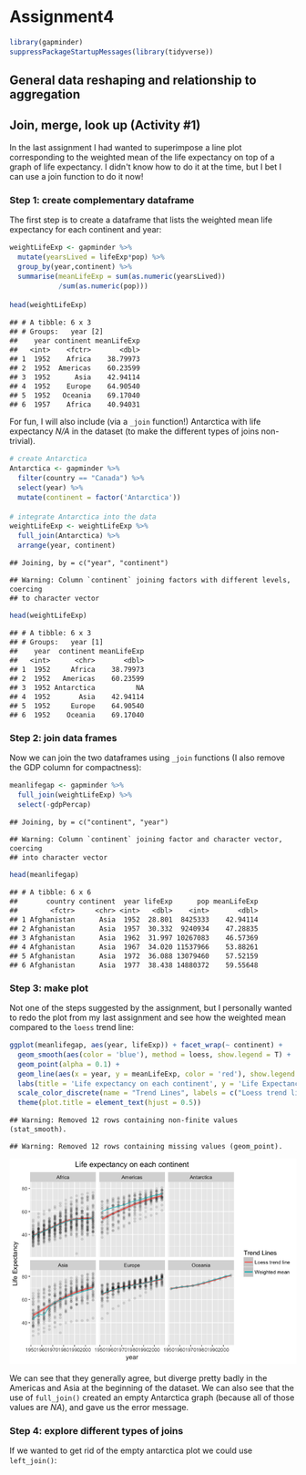 # Assignment4




```r
library(gapminder)
suppressPackageStartupMessages(library(tidyverse))
```


## General data reshaping and relationship to aggregation


## Join, merge, look up (Activity #1)

In the last assignment I had wanted to superimpose a line plot corresponding to the weighted mean of the life expectancy on top of a graph of life expectancy. I didn't know how to do it at the time, but I bet I can use a join function to do it now!

### Step 1: create complementary dataframe

The first step is to create a dataframe that lists the weighted mean life expectancy for each continent and year:


```r
weightLifeExp <- gapminder %>%
  mutate(yearsLived = lifeExp*pop) %>% 
  group_by(year,continent) %>% 
  summarise(meanLifeExp = sum(as.numeric(yearsLived))
            /sum(as.numeric(pop)))

head(weightLifeExp)
```

```
## # A tibble: 6 x 3
## # Groups:   year [2]
##    year continent meanLifeExp
##   <int>    <fctr>       <dbl>
## 1  1952    Africa    38.79973
## 2  1952  Americas    60.23599
## 3  1952      Asia    42.94114
## 4  1952    Europe    64.90540
## 5  1952   Oceania    69.17040
## 6  1957    Africa    40.94031
```

For fun, I will also include (via a `_join` function!) Antarctica with life expectancy *N/A* in the dataset (to make the different types of joins non-trivial).


```r
# create Antarctica
Antarctica <- gapminder %>% 
  filter(country == "Canada") %>% 
  select(year) %>% 
  mutate(continent = factor('Antarctica'))

# integrate Antarctica into the data
weightLifeExp <- weightLifeExp %>% 
  full_join(Antarctica) %>% 
  arrange(year, continent)
```

```
## Joining, by = c("year", "continent")
```

```
## Warning: Column `continent` joining factors with different levels, coercing
## to character vector
```

```r
head(weightLifeExp)
```

```
## # A tibble: 6 x 3
## # Groups:   year [1]
##    year  continent meanLifeExp
##   <int>      <chr>       <dbl>
## 1  1952     Africa    38.79973
## 2  1952   Americas    60.23599
## 3  1952 Antarctica          NA
## 4  1952       Asia    42.94114
## 5  1952     Europe    64.90540
## 6  1952    Oceania    69.17040
```



### Step 2: join data frames

Now we can join the two dataframes using `_join` functions (I also remove the GDP column for compactness):

```r
meanlifegap <- gapminder %>% 
  full_join(weightLifeExp) %>% 
  select(-gdpPercap)
```

```
## Joining, by = c("continent", "year")
```

```
## Warning: Column `continent` joining factor and character vector, coercing
## into character vector
```

```r
head(meanlifegap)
```

```
## # A tibble: 6 x 6
##       country continent  year lifeExp      pop meanLifeExp
##        <fctr>     <chr> <int>   <dbl>    <int>       <dbl>
## 1 Afghanistan      Asia  1952  28.801  8425333    42.94114
## 2 Afghanistan      Asia  1957  30.332  9240934    47.28835
## 3 Afghanistan      Asia  1962  31.997 10267083    46.57369
## 4 Afghanistan      Asia  1967  34.020 11537966    53.88261
## 5 Afghanistan      Asia  1972  36.088 13079460    57.52159
## 6 Afghanistan      Asia  1977  38.438 14880372    59.55648
```


### Step 3: make plot

Not one of the steps suggested by the assignment, but I personally wanted to redo the plot from my last assignment and see how the weighted mean compared to the `loess` trend line:


```r
ggplot(meanlifegap, aes(year, lifeExp)) + facet_wrap(~ continent) +
  geom_smooth(aes(color = 'blue'), method = loess, show.legend = T) +
  geom_point(alpha = 0.1) + 
  geom_line(aes(x = year, y = meanLifeExp, color = 'red'), show.legend = T) +
  labs(title = 'Life expectancy on each continent', y = 'Life Expectancy') +
  scale_color_discrete(name = "Trend Lines", labels = c("Loess trend line", "Weighted mean")) +
  theme(plot.title = element_text(hjust = 0.5))
```

```
## Warning: Removed 12 rows containing non-finite values (stat_smooth).
```

```
## Warning: Removed 12 rows containing missing values (geom_point).
```

![](Assignment4_files/figure-html/unnamed-chunk-5-1.png)<!-- -->

We can see that they generally agree, but diverge pretty badly in the Americas and Asia at the beginning of the dataset. We can also see that the use of `full_join()` created an empty Antarctica graph (because all of those values are *NA*), and gave us the error message. 

### Step 4: explore different types of joins

If we wanted to get rid of the empty antarctica plot we could use `left_join()`:
